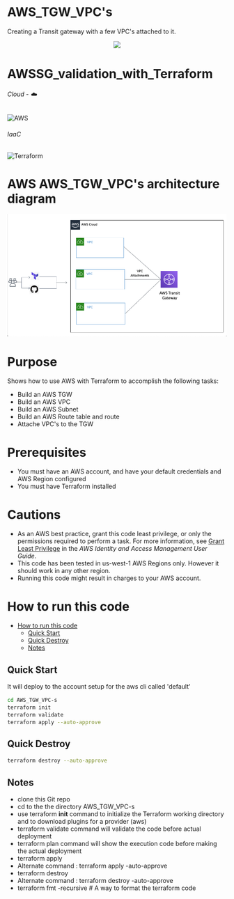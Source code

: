 # AWS_TGW_VPC's
Creating a Transit gateway with a few VPC's attached to it.

<!-- retro visitor counter -->
<p align="center"> 
  <img src="https://profile-counter.glitch.me/ValAug/count.svg" />
</p>

# AWSSG_validation_with_Terraform

###### Cloud - :cloud:
![AWS](https://img.shields.io/badge/-AWS-000000?style=flat&logo=Amazon%20AWS&logoColor=FF9900)

###### IaaC
![Terraform](https://img.shields.io/badge/-Terraform-000000?style=flat&logo=Terraform)

# AWS AWS_TGW_VPC's architecture diagram 
![alt text](https://github.com/ValAug/AWS_TGW_VPC-s/blob/main/diagram.png)


# Purpose

Shows how to use AWS with Terraform to accomplish the following tasks:

* Build an AWS TGW 
* Build an AWS VPC
* Build an AWS Subnet
* Build an AWS Route table and route
* Attache VPC's to the TGW

# Prerequisites

* You must have an AWS account, and have your default credentials and AWS Region
  configured
* You must have Terraform installed


# Cautions

* As an AWS best practice, grant this code least privilege, or only the 
  permissions required to perform a task. For more information, see 
  [Grant Least Privilege](https://docs.aws.amazon.com/IAM/latest/UserGuide/best-practices.html#grant-least-privilege) 
  in the *AWS Identity and Access Management 
  User Guide*.
* This code has been tested in us-west-1 AWS Regions only. However it should work in any other region. 
* Running this code might result in charges to your AWS account.

# How to run this code

- [How to run this code](#how-to-run-this-code)
  - [Quick Start](#quick-start)
  - [Quick Destroy](#quick-destroy)
  - [Notes](#notes)

## Quick Start

It will deploy to the account setup for the aws cli called 'default'

```bash
cd AWS_TGW_VPC-s
terraform init
terraform validate
terraform apply --auto-approve
```

## Quick Destroy

```bash
terraform destroy --auto-approve
```

## Notes

- clone this Git repo
- cd to the the directory AWS_TGW_VPC-s
- use terraform __init__ command to initialize the Terraform working directory and to download plugins for a provider (aws)
- terraform validate command will validate the code before actual deployment
- terraform plan command will show the execution code before making the actual deployment
- terraform apply
- Alternate command : terraform apply -auto-approve
- terraform destroy
- Alternate command : terraform destroy -auto-approve
- terraform fmt -recursive # A way to format the terraform code
